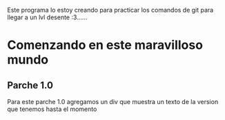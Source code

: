 Este programa lo estoy creando para practicar los comandos de git para llegar a un lvl desente :3......


<h1>Comenzando en este maravilloso mundo</h1>


<h2 style="h2{color:red}">Parche 1.0</h2>

<p>Para este parche 1.0 agregamos un div que muestra un texto de la version que tenemos hasta el momento</p>